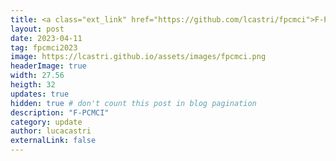 ```yaml
---
title: <a class="ext_link" href="https://github.com/lcastri/fpcmci">F-PCMCI</a> new python library for fast and accurate causal discovery!
layout: post
date: 2023-04-11
tag: fpcmci2023
image: https://lcastri.github.io/assets/images/fpcmci.png
headerImage: true
width: 27.56
heigth: 32
updates: true
hidden: true # don't count this post in blog pagination
description: "F-PCMCI"
category: update
author: lucacastri
externalLink: false
---
```

